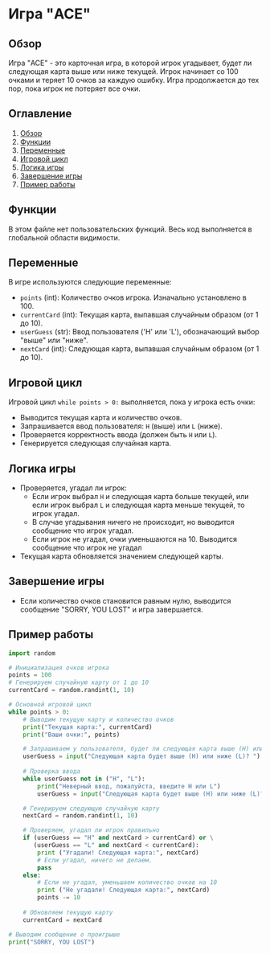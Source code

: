 # Игра "ACE"

## Обзор

Игра "ACE" - это карточная игра, в которой игрок угадывает, будет ли следующая карта выше или ниже текущей. Игрок начинает со 100 очками и теряет 10 очков за каждую ошибку. Игра продолжается до тех пор, пока игрок не потеряет все очки.

## Оглавление

1. [Обзор](#обзор)
2. [Функции](#функции)
3. [Переменные](#переменные)
4. [Игровой цикл](#игровой-цикл)
5. [Логика игры](#логика-игры)
6. [Завершение игры](#завершение-игры)
7. [Пример работы](#пример-работы)

## Функции
В этом файле нет пользовательских функций. Весь код выполняется в глобальной области видимости.

## Переменные

В игре используются следующие переменные:

- `points` (int): Количество очков игрока. Изначально установлено в 100.
- `currentCard` (int): Текущая карта, выпавшая случайным образом (от 1 до 10).
- `userGuess` (str): Ввод пользователя ('H' или 'L'), обозначающий выбор "выше" или "ниже".
- `nextCard` (int): Следующая карта, выпавшая случайным образом (от 1 до 10).

## Игровой цикл

Игровой цикл `while points > 0:` выполняется, пока у игрока есть очки:

- Выводится текущая карта и количество очков.
- Запрашивается ввод пользователя: `H` (выше) или `L` (ниже).
- Проверяется корректность ввода (должен быть `H` или `L`).
- Генерируется следующая случайная карта.

## Логика игры
- Проверяется, угадал ли игрок:
  - Если игрок выбрал `H` и следующая карта больше текущей, или если игрок выбрал `L` и следующая карта меньше текущей, то игрок угадал.
  - В случае угадывания ничего не происходит, но выводится сообщение что игрок угадал.
  - Если игрок не угадал, очки уменьшаются на 10. Выводится сообщение что игрок не угадал
- Текущая карта обновляется значением следующей карты.
## Завершение игры

- Если количество очков становится равным нулю, выводится сообщение "SORRY, YOU LOST" и игра завершается.

## Пример работы

```python
import random

# Инициализация очков игрока
points = 100
# Генерируем случайную карту от 1 до 10
currentCard = random.randint(1, 10)

# Основной игровой цикл
while points > 0:
    # Выводим текущую карту и количество очков
    print("Текущая карта:", currentCard)
    print("Ваши очки:", points)

    # Запрашиваем у пользователя, будет ли следующая карта выше (H) или ниже (L)
    userGuess = input("Следующая карта будет выше (H) или ниже (L)? ").upper()
    
    # Проверка ввода
    while userGuess not in ("H", "L"):
        print("Неверный ввод, пожалуйста, введите H или L")
        userGuess = input("Следующая карта будет выше (H) или ниже (L)? ").upper()

    # Генерируем следующую случайную карту
    nextCard = random.randint(1, 10)

    # Проверяем, угадал ли игрок правильно
    if (userGuess == "H" and nextCard > currentCard) or \
       (userGuess == "L" and nextCard < currentCard):
        print ("Угадали! Следующая карта:", nextCard)
        # Если угадал, ничего не делаем.
        pass
    else:
        # Если не угадал, уменьшаем количество очков на 10
        print ("Не угадали! Следующая карта:", nextCard)
        points -= 10
        
    # Обновляем текущую карту
    currentCard = nextCard

# Выводим сообщение о проигрыше
print("SORRY, YOU LOST")
```
